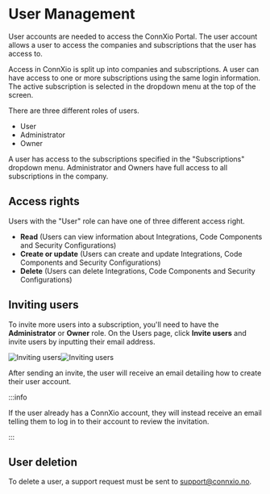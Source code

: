 # User Management

User accounts are needed to access the ConnXio Portal. The user account allows a user to access the companies and subscriptions that the user has access to. 

Access in ConnXio is split up into companies and subscriptions. A user can have access to one or more subscriptions using the same login information.
The active subscription is selected in the dropdown menu at the top of the screen.

There are three different roles of users.
- User
- Administrator
- Owner

A user has access to the subscriptions specified in the "Subscriptions" dropdown menu. 
Administrator and Owners have full access to all subscriptions in the company.

## Access rights
Users with the "User" role can have one of three different access right.

- **Read** (Users can view information about Integrations, Code Components and Security Configurations)
- **Create or update** (Users can create and update Integrations, Code Components and Security Configurations)
- **Delete** (Users can delete Integrations, Code Components and Security Configurations)

## Inviting users
To invite more users into a subscription, you'll need to have the **Administrator** or **Owner** role. On the Users page, click **Invite users** and invite users by inputting their email address.

![Inviting users](https://cmhpictsa.blob.core.windows.net/pictures/invite_light.webp?sv=2021-04-10&st=2022-12-01T10%3A22%3A19Z&se=2099-12-02T10%3A22%3A00Z&sr=b&sp=r&sig=B%2BGMnouMGOkcybcnvu7c8ooads74U9WGo6bJGYhDcm0%3D#light-only)![Inviting users](https://cmhpictsa.blob.core.windows.net/pictures/invite_dark.webp?sv=2021-04-10&st=2022-12-01T10%3A21%3A47Z&se=2099-12-02T10%3A21%3A00Z&sr=b&sp=r&sig=F%2FRyfMCBBEbGgTkK5IIDcvDFDPn0XOom5MxhY7fKf7Q%3D#dark-only)

After sending an invite, the user will receive an email detailing how to create their user account.

:::info

If the user already has a ConnXio account, they will instead receive an email telling them to log in to their account to review the invitation.

:::

## User deletion
To delete a user, a support request must be sent to [support@connxio.no](mailto:support@connxio.no).